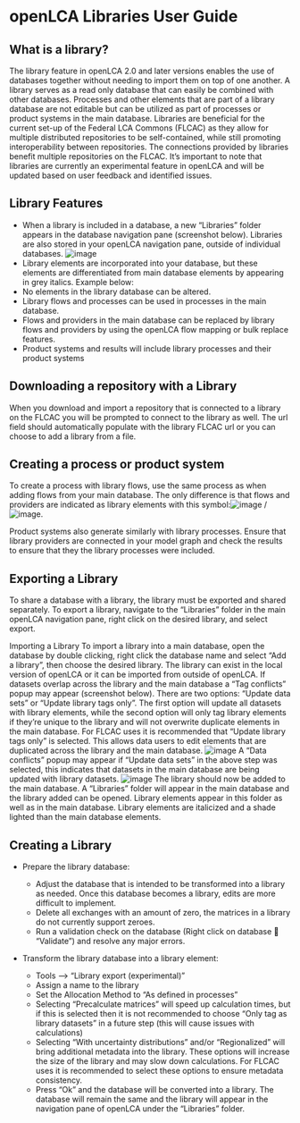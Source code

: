 # openLCA Libraries User Guide
## What is a library?
The library feature in openLCA 2.0 and later versions enables the use of databases together without needing to import them on top of one another. A library serves as a read only database that can easily be combined with other databases. Processes and other elements that are part of a library database are not editable but can be utilized as part of processes or product systems in the main database. 
Libraries are beneficial for the current set-up of the Federal LCA Commons (FLCAC) as they allow for multiple distributed repositories to be self-contained, while still promoting interoperability between repositories. The connections provided by libraries benefit multiple repositories on the FLCAC. It’s important to note that libraries are currently an experimental feature in openLCA and will be updated based on user feedback and identified issues.

## Library Features
-	When a library is included in a database, a new “Libraries” folder appears in the database navigation pane (screenshot below). Libraries are also stored in your openLCA navigation pane, outside of individual databases.
 ![image](https://github.com/user-attachments/assets/dd3a327b-bc76-4583-bd0f-99993eac768f)
-	Library elements are incorporated into your database, but these elements are differentiated from main database elements by appearing in grey italics. Example below: 
-	No elements in the library database can be altered.
-	Library flows and processes can be used in processes in the main database.
-	Flows and providers in the main database can be replaced by library flows and providers by using the openLCA flow mapping or bulk replace features.
-	Product systems and results will include library processes and their product systems 

## Downloading a repository with a Library
When you download and import a repository that is connected to a library on the FLCAC you will be prompted to connect to the library as well. The url field should automatically populate with the library FLCAC url or you can choose to add a library from a file.

## Creating a process or product system 
To create a process with library flows, use the same process as when adding flows from your main database. The only difference is that flows and providers are indicated as library elements with this symbol:![image](https://github.com/user-attachments/assets/1ed6495f-9e0b-44cd-a3dd-95f7c9c13b91)
  /![image](https://github.com/user-attachments/assets/771adb5d-20fb-430b-b472-be087791dbd3). 

Product systems also generate similarly with library processes. Ensure that library providers are connected in your model graph and check the results to ensure that they the library processes were included.

## Exporting a Library
To share a database with a library, the library must be exported and shared separately. To export a library, navigate to the “Libraries” folder in the main openLCA navigation pane, right click on the desired library, and select export.

Importing a Library
To import a library into a main database, open the database by double clicking, right click the database name and select “Add a library”, then choose the desired library. The library can exist in the local version of openLCA or it can be imported from outside of openLCA. 
If datasets overlap across the library and the main database a “Tag conflicts” popup may appear (screenshot below). There are two options: “Update data sets” or “Update library tags only”. The first option will update all datasets with library elements, while the second option will only tag library elements if they’re unique to the library and will not overwrite duplicate elements in the main database. For FLCAC uses it is recommended that “Update library tags only” is selected. This allows data users to edit elements that are duplicated across the library and the main database.
![image](https://github.com/user-attachments/assets/37ed7e8b-729b-4ede-b11e-44b637fc2b96)
A “Data conflicts” popup may appear if “Update data sets” in the above step was selected, this indicates that datasets in the main database are being updated with library datasets.
![image](https://github.com/user-attachments/assets/bddcf416-d384-4335-a1a0-bab51034431f)
The library should now be added to the main database. A “Libraries” folder will appear in the main database and the library added can be opened. Library elements appear in this folder as well as in the main database. Library elements are italicized and a shade lighted than the main database elements.

## Creating a Library
-	Prepare the library database:
    -	Adjust the database that is intended to be transformed into a library as needed. Once this database becomes a library, edits are more difficult to implement.
    -	Delete all exchanges with an amount of zero, the matrices in a library do not currently support zeroes.
    -	Run a validation check on the database (Right click on database  “Validate”) and resolve any major errors. 

-	Transform the library database into a library element:
    -	Tools --> “Library export (experimental)”
    -	Assign a name to the library
    -	Set the Allocation Method to “As defined in processes”
    -	Selecting “Precalculate matrices” will speed up calculation times, but if this is selected then it is not recommended to choose “Only tag as library datasets” in a future step (this will cause issues with calculations)
    -	Selecting “With uncertainty distributions” and/or “Regionalized” will bring additional metadata into the library. These options will increase the size of the library and may slow down calculations. For FLCAC uses it is recommended to select these options to ensure metadata consistency.
    -	Press “Ok” and the database will be converted into a library. The database will remain the same and the library will appear in the navigation pane of openLCA under the “Libraries” folder.
